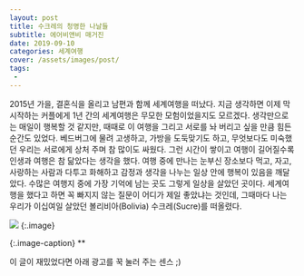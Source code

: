```yaml
---
layout: post
title: 수크레의 청명한 나날들
subtitle: 에어비앤비 매거진
date: 2019-09-10
categories: 세계여행
cover: /assets/images/post/
tags:
 - 
---
```


2015년 가을, 결혼식을 올리고 남편과 함께 세계여행을 떠났다. 지금 생각하면 이제 막 시작하는 커플에게 1년 간의 세계여행은 무모한 모험이었을지도 모르겠다. 생각만으로는 매일이 행복할 것 같지만, 때때로 이 여행을 그리고 서로를 놔 버리고 싶을 만큼 힘든 순간도 있었다. 베드버그에 물려 고생하고, 가방을 도둑맞기도 하고, 무엇보다도 미숙했던 우리는 서로에게 상처 주며 참 많이도 싸웠다. 그런 시간이 쌓이고 여행이 길어질수록 인생과 여행은 참 닮았다는 생각을 했다. 여행 중에 만나는 눈부신 장소보다 먹고, 자고, 사랑하는 사람과 다투고 화해하고 감정과 생각을 나누는 일상 안에 행복이 있음을 깨달았다. 수많은 여행지 중에 가장 기억에 남는 곳도 그렇게 일상을 살았던 곳이다. 세계여행을 했다고 하면 꼭 빠지지 않는 질문이 어디가 제일 좋았냐는 것인데, 그때마다 나는 우리가 이십여일 살았던 볼리비아(Bolivia) 수크레(Sucre)를 떠올렸다.


 ![](/assets/images/post/20190908/.jpg)
{:.image}

{:.image-caption}
**


이 글이 재밌었다면 아래 광고를 꾹 눌러 주는 센스 ;)